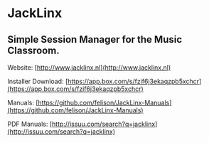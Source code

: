 # JackLinx #

## Simple Session Manager for the Music Classroom.

Website: [http://www.jacklinx.nl](http://www.jacklinx.nl)

Installer Download: [https://app.box.com/s/fzif6j3ekaqzpb5xchcr](https://app.box.com/s/fzif6j3ekaqzpb5xchcr)

Manuals: [https://github.com/felison/JackLinx-Manuals](https://github.com/felison/JackLinx-Manuals)

PDF Manuals: [http://issuu.com/search?q=jacklinx](http://issuu.com/search?q=jacklinx)
